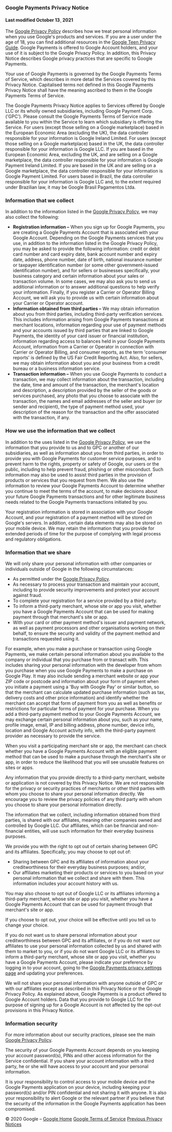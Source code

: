 ### Google Payments Privacy Notice

#### Last modified October 13¸ 2021

The [Google Privacy Policy](https://www.google.com/policies/privacy/) describes how we treat personal information when you use Google's products and services. If you are a user under the age of 18, you can find additional resources in the [Google Teen Privacy Guide](https://www.google.com/policies/privacy/teens/). Google Payments is offered to Google Account holders, and your use of it is subject to the Google Privacy Policy. In addition, this Privacy Notice describes Google privacy practices that are specific to Google Payments.

Your use of Google Payments is governed by the Google Payments Terms of Service, which describes in more detail the Services covered by this Privacy Notice. Capitalised terms not defined in this Google Payments Privacy Notice shall have the meaning ascribed to them in the Google Payments Terms of Service.

The Google Payments Privacy Notice applies to Services offered by Google LLC or its wholly owned subsidiaries, including Google Payment Corp. ('GPC'). Please consult the Google Payments Terms of Service made available to you within the Service to learn which subsidiary is offering the Service. For users (except those selling on a Google marketplace) based in the European Economic Area (excluding the UK), the data controller responsible for your information is Google Ireland Limited. For users (except those selling on a Google marketplace) based in the UK, the data controller responsible for your information is Google LLC. If you are based in the European Economic Area, excluding the UK, and are selling on a Google marketplace, the data controller responsible for your information is Google Payment Ireland Limited. If you are based in the UK and are selling on a Google marketplace, the data controller responsible for your information is Google Payment Limited. For users based in Brazil, the data controller responsible for your information is Google LLC and, to the extent required under Brazilian law, it may be Google Brasil Pagamentos Ltda.

### Information that we collect

In addition to the information listed in the [Google Privacy Policy](https://www.google.com/policies/privacy/), we may also collect the following:

*   **Registration information –** When you sign up for Google Payments, you are creating a Google Payments Account that is associated with your Google Account. Depending on the Google Payments services that you use, in addition to the information listed in the Google Privacy Policy, you may be asked to provide the following information: credit or debit card number and card expiry date, bank account number and expiry date, address, phone number, date of birth, national insurance number or taxpayer identification number (or some other government-issued identification number), and for sellers or businesses specifically, your business category and certain information about your sales or transaction volume. In some cases, we may also ask you to send us additional information or to answer additional questions to help verify your information. Finally, if you register a Carrier or Operator Billing Account, we will ask you to provide us with certain information about your Carrier or Operator account.
*   **Information obtained from third parties –** We may obtain information about you from third parties, including third-party verification services. This includes information arising from Google Payments transactions at merchant locations, information regarding your use of payment methods and your accounts issued by third parties that are linked to Google Payments, the identity of your card issuer or financial institution, information regarding access to balances held in your Google Payments Account, information from a Carrier or Operator in connection with Carrier or Operator Billing, and consumer reports, as the term 'consumer reports' is defined by the US Fair Credit Reporting Act. Also, for sellers, we may obtain information about you and your business from a credit bureau or a business information service.
*   **Transaction information –** When you use Google Payments to conduct a transaction, we may collect information about the transaction, including the date, time and amount of the transaction, the merchant's location and description, a description provided by the seller of the goods or services purchased, any photo that you choose to associate with the transaction, the names and email addresses of the seller and buyer (or sender and recipient), the type of payment method used, your description of the reason for the transaction and the offer associated with the transaction, if any.

### How we use the information that we collect

In addition to the uses listed in the [Google Privacy Policy](https://www.google.com/policies/privacy/), we use the information that you provide to us and to GPC or another of our subsidiaries, as well as information about you from third parties, in order to provide you with Google Payments for customer service purposes, and to prevent harm to the rights, property or safety of Google, our users or the public, including to help prevent fraud, phishing or other misconduct. Such information may also be used to assist third parties in the provision of products or services that you request from them. We also use the information to review your Google Payments Account to determine whether you continue to meet the terms of the account, to make decisions about your future Google Payments transactions and for other legitimate business needs related to the Google Payments transactions initiated by you.

Your registration information is stored in association with your Google Account, and your registration of a payment method will be stored on Google's servers. In addition, certain data elements may also be stored on your mobile device. We may retain the information that you provide for extended periods of time for the purpose of complying with legal process and regulatory obligations.

### Information that we share

We will only share your personal information with other companies or individuals outside of Google in the following circumstances:

*   As permitted under the [Google Privacy Policy](https://www.google.com/policies/privacy/).
*   As necessary to process your transaction and maintain your account, including to provide security improvements and protect your account against fraud.
*   To complete your registration for a service provided by a third party.
*   To inform a third-party merchant, whose site or app you visit, whether you have a Google Payments Account that can be used for making payment through that merchant's site or app.
*   With your card or other payment method's issuer and payment network, as well as payment processors and other organisations working on their behalf, to ensure the security and validity of the payment method and transactions requested using it.

For example, when you make a purchase or transaction using Google Payments, we make certain personal information about you available to the company or individual that you purchase from or transact with. This includes sharing your personal information with the developer from whom you purchase when you use Google Payments to make a purchase on Google Play. It may also include sending a merchant website or app your ZIP code or postcode and information about your form of payment when you initiate a payment using a 'Buy with Google Pay' or similar button, so that the merchant can calculate updated purchase information (such as tax, delivery costs and other price information) and identify whether the merchant can accept that form of payment from you as well as benefits or restrictions for particular forms of payment for your purchase. When you add a third-party payment method to your Google Payments Account, we may exchange certain personal information about you, such as your name, profile image, email, IP and billing address, phone number, device info, location and Google Account activity info, with the third-party payment provider as necessary to provide the service.

When you visit a participating merchant site or app, the merchant can check whether you have a Google Payments Account with an eligible payment method that can be used to make a purchase through the merchant's site or app, in order to reduce the likelihood that you will see unusable features on sites or apps.

Any information that you provide directly to a third-party merchant, website or application is not covered by this Privacy Notice. We are not responsible for the privacy or security practices of merchants or other third parties with whom you choose to share your personal information directly. We encourage you to review the privacy policies of any third party with whom you choose to share your personal information directly.

The information that we collect, including information obtained from third parties, is shared with our affiliates, meaning other companies owned and controlled by Google LLC. Our affiliates, which can be financial and non-financial entities, will use such information for their everyday business purposes.

We provide you with the right to opt out of certain sharing between GPC and its affiliates. Specifically, you may choose to opt out of:

*   Sharing between GPC and its affiliates of information about your creditworthiness for their everyday business purposes; and/or,
*   Our affiliates marketing their products or services to you based on your personal information that we collect and share with them. This information includes your account history with us.

You may also choose to opt out of Google LLC or its affiliates informing a third-party merchant, whose site or app you visit, whether you have a Google Payments Account that can be used for payment through that merchant's site or app.

If you choose to opt out, your choice will be effective until you tell us to change your choice.

If you do not want us to share personal information about your creditworthiness between GPC and its affiliates, or if you do not want our affiliates to use your personal information collected by us and shared with them to market to you, or if you do not want Google LLC or its affiliates to inform a third-party merchant, whose site or app you visit, whether you have a Google Payments Account, please indicate your preference by logging in to your account, going to the [Google Payments privacy settings page](https://payments.google.com/s/) and updating your preferences.

We will not share your personal information with anyone outside of GPC or with our affiliates except as described in this Privacy Notice or the Google Privacy Policy. As explained above, Google Payments is a product offered to Google Account holders. Data that you provide to Google LLC for the purpose of signing up for a Google Account is not affected by the opt-out provisions in this Privacy Notice.

### Information security

For more information about our security practices, please see the main [Google Privacy Policy](https://www.google.com/policies/privacy/).

The security of your Google Payments Account depends on you keeping your account password(s), PINs and other access information for the Service confidential. If you share your account information with a third party, he or she will have access to your account and your personal information.

It is your responsibility to control access to your mobile device and the Google Payments application on your device, including keeping your password(s) and/or PIN confidential and not sharing it with anyone. It is also your responsibility to alert Google or the relevant partner if you believe that the security of the information in the Google Payments application has been compromised.

© 2020 Google – [Google Home](https://www.google.com/) [Google Terms of Service](https://policies.google.com/terms) [Previous Privacy Notices](https://payments.google.com/files/privacy/archive/index.html)